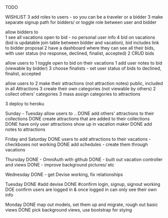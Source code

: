 TODO


WISHLIST
3 add roles to users - so you can be a traveler or a bidder
3 make separate signup path for bidders/ or toggle role between user and bidder

allow bidders to  
1 see all vacations open to bid - no personal user info
4 bid on vacations (bid is updatable join table between bidder and vacation), bid includes link to bidder proposal
2 have a dashboard where they can see all their bids, with user status (no response, declined, finalist, accepted)
2 CRUD bids

allow users to
1 toggle open to bid on their vacations
1 add user notes to bid (viewable by bidder)
3 choose finalists - set user status of bids to declined, finalist, accepted


allow users to
2 make their attractions (not attraction notes) public, included in all Attractions
3 create their own categories (not viewable by others)
2 collect others' categories
3 mass assign categories to attractions

3 deploy to heroku




Sunday - Tuesday
allow users to ..
DONE add others' attractions to their collections
DONE create attractions that are added to their collections
DONE have only user attractions show up in vacation maker
DONE add notes to attractions


Friday and Saturday
DONE users to add attractions to their vacations - checkboxes not working
DONE add schedules - create them through vacations


Thursday
DONE - OmniAuth with github
DONE - built out vacation controller and views
DONE - improve background pictures/ etc

Wednesday
DONE - get Devise working, fix relationships

Tuesday
DONE #add devise
DONE #confirm login, signup, signout working
DOE confirm users are logged in & once logged in can only see their own info

Monday
DONE map out models, set them up and migrate, rough out basic views
DONE pick background views, use bootstrap for stying
